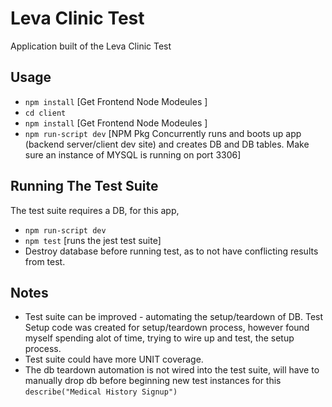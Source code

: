 # Leva Clinic Test

Application built of the Leva Clinic Test

## Usage 
- `npm install` [Get Frontend Node Modeules ]
- `cd client`
- `npm install` [Get Frontend Node Modeules ]
- `npm run-script dev` [NPM Pkg Concurrently runs and boots up app (backend server/client dev site) and creates DB and DB tables. Make sure an instance of MYSQL is running on port 3306]

## Running The Test Suite
The test suite requires a DB, for this app, 
- `npm run-script dev`
- `npm test` [runs the jest test suite]
- Destroy database before running test, as to not have conflicting results from test.

## Notes
- Test suite can be improved - automating the setup/teardown of DB. Test Setup code was created for setup/teardown process, however found myself spending alot of time, trying to wire up and test, the setup process.
- Test suite could have more UNIT coverage. 
- The db teardown automation is not wired into the test suite, will have to manually drop db before beginning new test instances for this `describe("Medical History Signup")`  

